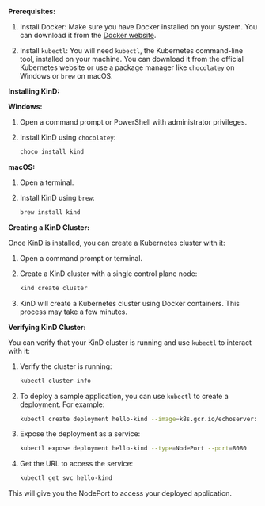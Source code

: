 **Prerequisites:**

1. Install Docker: Make sure you have Docker installed on your system. You can download it from the [Docker website](https://www.docker.com/products/docker-desktop).

2. Install `kubectl`: You will need `kubectl`, the Kubernetes command-line tool, installed on your machine. You can download it from the official Kubernetes website or use a package manager like `chocolatey` on Windows or `brew` on macOS.

**Installing KinD:**

**Windows:**

1. Open a command prompt or PowerShell with administrator privileges.

2. Install KinD using `chocolatey`:

   ```bash
   choco install kind
   ```

**macOS:**

1. Open a terminal.

2. Install KinD using `brew`:

   ```bash
   brew install kind
   ```

**Creating a KinD Cluster:**

Once KinD is installed, you can create a Kubernetes cluster with it:

1. Open a command prompt or terminal.

2. Create a KinD cluster with a single control plane node:

   ```bash
   kind create cluster
   ```

3. KinD will create a Kubernetes cluster using Docker containers. This process may take a few minutes.

**Verifying KinD Cluster:**

You can verify that your KinD cluster is running and use `kubectl` to interact with it:

1. Verify the cluster is running:

   ```bash
   kubectl cluster-info
   ```

2. To deploy a sample application, you can use `kubectl` to create a deployment. For example:

   ```bash
   kubectl create deployment hello-kind --image=k8s.gcr.io/echoserver:1.10
   ```

3. Expose the deployment as a service:

   ```bash
   kubectl expose deployment hello-kind --type=NodePort --port=8080
   ```

4. Get the URL to access the service:

   ```bash
   kubectl get svc hello-kind
   ```

This will give you the NodePort to access your deployed application.
